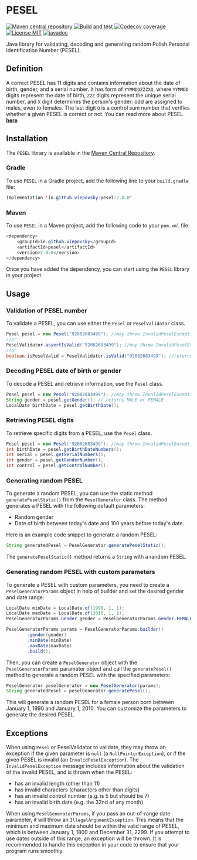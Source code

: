 # PESEL
[![Maven central repository](https://img.shields.io/maven-central/v/io.github.viepovsky/pesel?style=plastic&versionPrefix=2.0.1)](https://central.sonatype.com/artifact/io.github.viepovsky/pesel/2.0.1/overview)
[![Build and test](https://img.shields.io/github/actions/workflow/status/viepovsky/PESEL/gradle.yml?style=plastic)](https://github.com/viepovsky/PESEL/actions/workflows/gradle.yml)
[![Codecov coverage](https://img.shields.io/codecov/c/github/viepovsky/PESEL?style=plastic)](https://codecov.io/github/viepovsky/PESEL)
[![License MIT](https://img.shields.io/github/license/viepovsky/PESEL?style=plastic)](https://github.com/viepovsky/PESEL/blob/master/LICENSE)
[![javadoc](https://javadoc.io/badge2/io.github.viepovsky/pesel/javadoc.svg?style=plastic)](https://javadoc.io/doc/io.github.viepovsky/pesel)

Java library for validating, decoding and generating random Polish Personal Identification Number (PESEL).

## Definition

A correct PESEL has 11 digits and contains information about the date of birth, gender, and a serial number.
It has form of `YYMMDDZZZXQ`, where `YYMMDD` digits represent the date of birth, `ZZZ` digits represent the unique serial number,
and `X` digit determines the person's gender: odd are assigned to males, even to females.
The last digit `Q` is a control sum number that verifies whether a given PESEL is correct or not.
You can read more about PESEL [**here**](https://en.wikipedia.org/wiki/PESEL)


## Installation

The `PESEL` library is available in the [Maven Central Repository](https://central.sonatype.com/artifact/io.github.viepovsky/pesel/2.0.0/overview).

### Gradle

To use `PESEL` in a Gradle project, add the following line to your `build.gradle` file:

```java
implementation 'io.github.viepovsky:pesel:2.0.0'
```

### Maven

To use `PESEL` in a Maven project, add the following code to your `pom.xml` file:

```java
<dependency>
    <groupId>io.github.viepovsky</groupId>
    <artifactId>pesel</artifactId>
    <version>2.0.0</version>
</dependency>
```

Once you have added the dependency, you can start using the `PESEL` library in your project.

## Usage

### Validation of PESEL number

To validate a PESEL, you can use either the `Pesel` or `PeselValidator` class.

```java
Pesel pesel = new Pesel("92082683499"); //may throw InvalidPeselException
//or
PeselValidator.assertIsValid("92082683499"); //may throw InvalidPeselException
//or
boolean isPeselValid = PeselValidator.isValid("92082683499"); //returns true or false
```

### Decoding PESEL date of birth or gender

To decode a PESEL and retrieve information, use the `Pesel` class.

```java
Pesel pesel = new Pesel("92082683499"); //may throw InvalidPeselException
String gender = pesel.getGender(); // returns MALE or FEMALE
LocalDate birthDate = pesel.getBirthDate();
```

### Retrieving PESEL digits

To retrieve specific digits from a PESEL, use the `Pesel` class.

```java
Pesel pesel = new Pesel("92082683499"); //may throw InvalidPeselException
int birthDate = pesel.getBirthDateNumbers();
int serial = pesel.getSerialNumbers();
int gender = pesel.getGenderNumber();
int control = pesel.getControlNumber();
```

### Generating random PESEL

To generate a random PESEL, you can use the static method `generatePeselStatic()` from the `PeselGenerator` class. 
The method generates a PESEL with the following default parameters:
- Random gender
- Date of birth between today's date and 100 years before today's date.

Here is an example code snippet to generate a random PESEL:

```java
String generatedPesel = PeselGenerator.generatePeselStatic();
```
The `generatePeselStatic()` method returns a `String` with a random PESEL.

### Generating random PESEL with custom parameters

To generate a PESEL with custom parameters, you need to create a `PeselGeneratorParams` object in help of builder and set the desired gender and date range:

```java
LocalDate minDate = LocalDate.of(1990, 1, 1); 
LocalDate maxDate = LocalDate.of(2010, 1, 1);
PeselGeneratorParams.Gender gender = PeselGeneratorParams.Gender.FEMALE;

PeselGeneratorParams params = PeselGeneratorParams.builder()
        .gender(gender)
        .minDate(minDate)
        .maxDate(maxDate)
        .build();
```

Then, you can create a `PeselGenerator` object with the `PeselGeneratorParams` parameter object and call the `generatePesel()` method to generate a random PESEL with the specified parameters:

```java
PeselGenerator peselGenerator = new PeselGenerator(params);
String generatedPesel = peselGenerator.generatePesel();
```

This will generate a random PESEL for a female person born between January 1, 1990 and January 1, 2010. You can customize the parameters to generate the desired PESEL.

## Exceptions

When using `Pesel` or PeselValidator to validate, they may throw an exception if the given parameter is `null` (a `NullPointerException`), or if the given PESEL is invalid (an `InvalidPeselException`).
The `InvalidPeselException` message includes information about the validation of the invalid PESEL, and is thrown when the PESEL:
- has an invalid length (other than 11)
- has invalid characters (characters other than digits)
- has an invalid control number (e.g. is 5 but should be 7)
- has an invalid birth date (e.g. the 32nd of any month)

When using `PeselGeneratorParams`, if you pass an out-of-range date parameter, it will throw an `IllegalArgumentException`.
This means that the minimum and maximum date should be within the valid range of PESEL, which is between January 1, 1800 and December 31, 2299. 
If you attempt to use dates outside of this range, an exception will be thrown. 
It is recommended to handle this exception in your code to ensure that your program runs smoothly.
